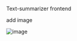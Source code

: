 Text-summarizer frontend

add image 

![image](https://github.com/lakperera/text_summarizer/assets/114156873/5bc0afd1-9021-4b41-9ab1-f2a135b507e0)
